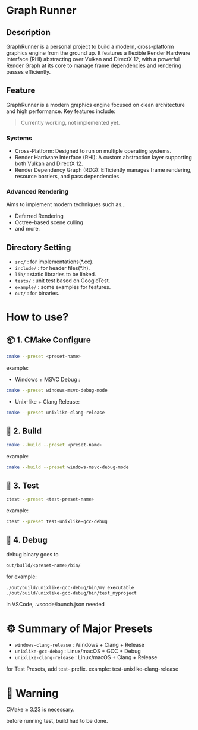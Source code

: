 ﻿# Graph Runner
## Description
GraphRunner is a personal project to build a modern, cross-platform graphics engine from the ground up.
It features a flexible Render Hardware Interface (RHI) abstracting over Vulkan and DirectX 12, with a powerful Render Graph at its core to manage frame dependencies and rendering passes efficiently.

## Feature
GraphRunner is a modern graphics engine focused on clean architecture and high performance. Key features include:

> Currently working, not implemented yet.

### Systems
- Cross-Platform: Designed to run on multiple operating systems.
- Render Hardware Interface (RHI): A custom abstraction layer supporting both Vulkan and DirectX 12.
- Render Dependency Graph (RDG): Efficiently manages frame rendering, resource barriers, and pass dependencies.

### Advanced Rendering
Aims to implement modern techniques such as...

- Deferred Rendering
- Octree-based scene culling
- and more.

## Directory Setting
- `src/` : for implementations(*.cc).
- `include/` : for header files(*.h).
- `lib/` : static libraries to be linked.
- `tests/` : unit test based on GoogleTest.
- `example/` : some examples for features.
- `out/` : for binaries.

# How to use?

## 📦 1. CMake Configure
```bash
cmake --preset <preset-name>
```
example:
- Windows + MSVC Debug :

```bash
cmake --preset windows-msvc-debug-mode
```
- Unix-like + Clang Release:

```bash
cmake --preset unixlike-clang-release
```

## 🧱 2. Build
``` bash
cmake --build --preset <preset-name>
```

example:

``` bash
cmake --build --preset windows-msvc-debug-mode
```

## 🧪 3. Test
``` bash
ctest --preset <test-preset-name>
```

example:

``` bash
ctest --preset test-unixlike-gcc-debug
```

## 🐞 4. Debug
debug binary goes to

```bash
out/build/<preset-name>/bin/
```
for example:

```bash
./out/build/unixlike-gcc-debug/bin/my_executable
./out/build/unixlike-gcc-debug/bin/test_myproject
```
in VSCode, .vscode/launch.json needed

# ⚙️ Summary of Major Presets
- `windows-clang-release` :	Windows + Clang + Release
- `unixlike-gcc-debug` :	Linux/macOS + GCC + Debug
- `unixlike-clang-release` :	Linux/macOS + Clang + Release

for Test Presets, add test- prefix.
example: test-unixlike-clang-release

# 🚧 Warning
CMake ≥ 3.23 is necessary.

before running test, build had to be done.
